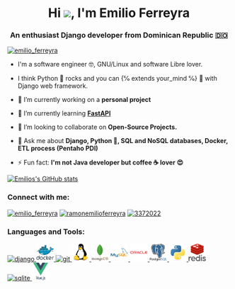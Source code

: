 <h1 align="center">Hi <img src="https://media.giphy.com/media/hvRJCLFzcasrR4ia7z/giphy.gif" width="29px">, I'm Emilio Ferreyra</h1>
<h3 align="center">An enthusiast Django developer from Dominican Republic 🇩🇴️</h3>

<p align="left"> <a href="https://twitter.com/emilio_ferreyra" target="blank"><img src="https://img.shields.io/twitter/follow/emilio_ferreyra?logo=twitter&style=for-the-badge" alt="emilio_ferreyra" /></a> </p>

- I'm a software engineer 🤓️, GNU/Linux and software Libre lover.

- I think Python 🐍️ rocks and you can {℅ extends your_mind ℅} 🤯️ with Django web framework.

- 🔭 I’m currently working on a **personal project**

- 🌱 I’m currently learning **[FastAPI](https://fastapi.tiangolo.com/)**

- 👯 I’m looking to collaborate on **Open-Source Projects.**

- 💬 Ask me about **Django, Python 🐍️, SQL and NoSQL databases, Docker, ETL process (Pentaho PDI)**

- ⚡ Fun fact: **I'm not Java developer but coffee ☕️ lover 😍️**

[![Emilios's GitHub stats](https://github-readme-stats.vercel.app/api?username=emilioferreyra&count_private=true&show_icons=true)](https://github.com/anuraghazra/github-readme-stats)

<h3 align="left">Connect with me:</h3>
<p align="left">
<a href="https://twitter.com/emilio_ferreyra" target="blank"><img align="center" src="https://raw.githubusercontent.com/rahuldkjain/github-profile-readme-generator/master/src/images/icons/Social/twitter.svg" alt="emilio_ferreyra" height="30" width="40" /></a>
<a href="https://linkedin.com/in/ramonemilioferreyra" target="blank"><img align="center" src="https://raw.githubusercontent.com/rahuldkjain/github-profile-readme-generator/master/src/images/icons/Social/linked-in-alt.svg" alt="ramonemilioferreyra" height="30" width="40" /></a>
<a href="https://stackoverflow.com/users/3372022" target="blank"><img align="center" src="https://raw.githubusercontent.com/rahuldkjain/github-profile-readme-generator/master/src/images/icons/Social/stack-overflow.svg" alt="3372022" height="30" width="40" /></a>
</p>

<h3 align="left">Languages and Tools:</h3>
<p align="left"> <a href="https://www.djangoproject.com/" target="_blank" rel="noreferrer"> <img src="https://toppng.com/uploads/preview/django-python-logo-apress-the-definitive-guide-to-django-web-development-11562875828mqany5qert.png" alt="django" width="40" height="40"/> </a> <a href="https://www.docker.com/" target="_blank" rel="noreferrer"> <img src="https://raw.githubusercontent.com/devicons/devicon/master/icons/docker/docker-original-wordmark.svg" alt="docker" width="40" height="40"/> </a> <a href="https://git-scm.com/" target="_blank" rel="noreferrer"> <img src="https://www.vectorlogo.zone/logos/git-scm/git-scm-icon.svg" alt="git" width="40" height="40"/> </a> <a href="https://www.linux.org/" target="_blank" rel="noreferrer"> <img src="https://raw.githubusercontent.com/devicons/devicon/master/icons/linux/linux-original.svg" alt="linux" width="40" height="40"/> </a> <a href="https://www.mongodb.com/" target="_blank" rel="noreferrer"> <img src="https://raw.githubusercontent.com/devicons/devicon/master/icons/mongodb/mongodb-original-wordmark.svg" alt="mongodb" width="40" height="40"/> </a> <a href="https://www.mysql.com/" target="_blank" rel="noreferrer"> <img src="https://raw.githubusercontent.com/devicons/devicon/master/icons/mysql/mysql-original-wordmark.svg" alt="mysql" width="40" height="40"/> </a> <a href="https://www.oracle.com/" target="_blank" rel="noreferrer"> <img src="https://raw.githubusercontent.com/devicons/devicon/master/icons/oracle/oracle-original.svg" alt="oracle" width="40" height="40"/> </a> <a href="https://www.postgresql.org" target="_blank" rel="noreferrer"> <img src="https://raw.githubusercontent.com/devicons/devicon/master/icons/postgresql/postgresql-original-wordmark.svg" alt="postgresql" width="40" height="40"/> </a> <a href="https://www.python.org" target="_blank" rel="noreferrer"> <img src="https://raw.githubusercontent.com/devicons/devicon/master/icons/python/python-original.svg" alt="python" width="40" height="40"/> </a> <a href="https://redis.io" target="_blank" rel="noreferrer"> <img src="https://raw.githubusercontent.com/devicons/devicon/master/icons/redis/redis-original-wordmark.svg" alt="redis" width="40" height="40"/> </a> <a href="https://www.sqlite.org/" target="_blank" rel="noreferrer"> <img src="https://www.vectorlogo.zone/logos/sqlite/sqlite-icon.svg" alt="sqlite" width="40" height="40"/> </a> <a href="https://vuejs.org/" target="_blank" rel="noreferrer"> <img src="https://raw.githubusercontent.com/devicons/devicon/master/icons/vuejs/vuejs-original-wordmark.svg" alt="vuejs" width="40" height="40"/> </a> </p>

<!-- <p><img align="left" src="https://github-readme-stats.vercel.app/api/top-langs?username=emilioferreyra&show_icons=true&locale=en&layout=compact" alt="emilioferreyra" /></p>

<p>&nbsp;<img align="center" src="https://github-readme-stats.vercel.app/api?username=emilioferreyra&show_icons=true&locale=en" alt="emilioferreyra" /></p>

<p><img align="center" src="https://github-readme-streak-stats.herokuapp.com/?user=emilioferreyra&" alt="emilioferreyra" /></p> -->


